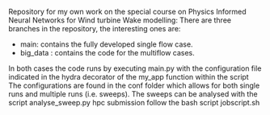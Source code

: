 Repository for my own work on the special course on Physics Informed Neural Networks for
Wind turbine Wake modelling:
There are three branches in the repository, the interesting ones are:
 - main: contains the fully developed single flow case.
 - big_data : contains the code for the multiflow cases.

In both cases the code runs by executing main.py with the configuration file indicated in the hydra decorator of the my_app function within the script
The configurations are found in the conf folder which allows for both single runs and multiple runs (i.e. sweeps).
The sweeps can be analysed with the script analyse_sweep.py 
hpc submission follow the bash script jobscript.sh

